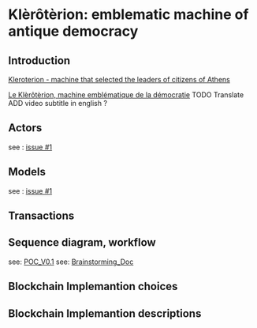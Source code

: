 # Klèrôtèrion: emblematic machine of antique democracy


## Introduction

[Kleroterion - machine that selected the leaders of citizens of Athens](https://www.youtube.com/watch?v=1DhgkqJCIBA)

[Le Klèrôtèrion, machine emblématique de la démocratie](https://youtu.be/bWV8MZ7N90o)
TODO Translate  ADD video subtitle in english  ?

## Actors

see : [issue #1](https://github.com/polkadot-francophonie/Kleroterion/issues/1)

## Models

see : [issue #1](https://github.com/polkadot-francophonie/Kleroterion/issues/1)


## Transactions

## Sequence diagram, workflow

see: [POC_V0.1](https://github.com/polkadot-francophonie/Kleroterion/blob/main/Brainstorming/Kleroterion_V0.1_POC%20-%20Page%201.pdf)
see: [Brainstorming_Doc](https://github.com/polkadot-francophonie/Kleroterion/blob/main/Brainstorming/Kleroterion_BrainStorm.vsdx) 

## Blockchain Implemantion choices 

## Blockchain Implemantion descriptions 


